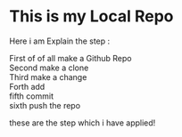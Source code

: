 # This is my Local Repo

Here i am Explain the step :

First of of all make a Github Repo
<br>
Second make a clone 
<br>
Third make a change
<br>
Forth add 
<br>
fifth commit 
<br>
sixth push the repo
<br>

these are the step which i have applied!
